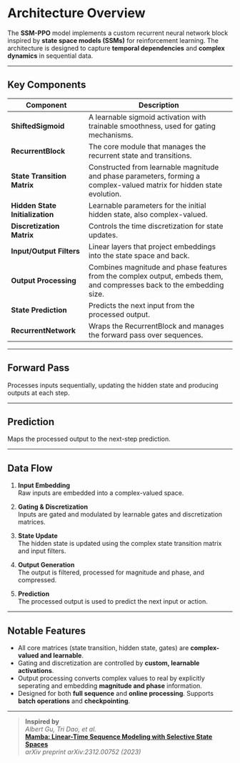# Architecture Overview

The **SSM-PPO** model implements a custom recurrent neural network block inspired by **state space models (SSMs)** for reinforcement learning. The architecture is designed to capture **temporal dependencies** and **complex dynamics** in sequential data.

---

## Key Components

| Component                | Description |
|--------------------------|-------------|
| **ShiftedSigmoid**       | A learnable sigmoid activation with trainable smoothness, used for gating mechanisms. |
| **RecurrentBlock**       | The core module that manages the recurrent state and transitions. |
| **State Transition Matrix** | Constructed from learnable magnitude and phase parameters, forming a complex-valued matrix for hidden state evolution. |
| **Hidden State Initialization** | Learnable parameters for the initial hidden state, also complex-valued. |
| **Discretization Matrix**| Controls the time discretization for state updates. |
| **Input/Output Filters** | Linear layers that project embeddings into the state space and back. |
| **Output Processing**    | Combines magnitude and phase features from the complex output, embeds them, and compresses back to the embedding size. |
| **State Prediction**     | Predicts the next input from the processed output. |
| **RecurrentNetwork**     | Wraps the RecurrentBlock and manages the forward pass over sequences. |

---

## Forward Pass

Processes inputs sequentially, updating the hidden state and producing outputs at each step.

---

## Prediction

Maps the processed output to the next-step prediction.

---

## Data Flow

1. **Input Embedding**  
   Raw inputs are embedded into a complex-valued space.

2. **Gating & Discretization**  
   Inputs are gated and modulated by learnable gates and discretization matrices.

3. **State Update**  
   The hidden state is updated using the complex state transition matrix and input filters.

4. **Output Generation**  
   The output is filtered, processed for magnitude and phase, and compressed.

5. **Prediction**  
   The processed output is used to predict the next input or action.

---

## Notable Features

- All core matrices (state transition, hidden state, gates) are **complex-valued and learnable**.
- Gating and discretization are controlled by **custom, learnable activations**.
- Output processing converts complex values to real by explicitly seperating and embedding **magnitude and phase** information.
- Designed for both **full sequence** and **online processing**. Supports **batch operations** and **checkpointing**.

---

> **Inspired by**  
> *Albert Gu, Tri Dao, et al.*  
> [**Mamba: Linear-Time Sequence Modeling with Selective State Spaces**](https://arxiv.org/abs/2312.00752)  
> *arXiv preprint arXiv:2312.00752 (2023)*
